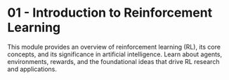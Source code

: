 # 01 - Introduction to Reinforcement Learning

This module provides an overview of reinforcement learning (RL), its core concepts, and its significance in artificial intelligence. Learn about agents, environments, rewards, and the foundational ideas that drive RL research and applications. 